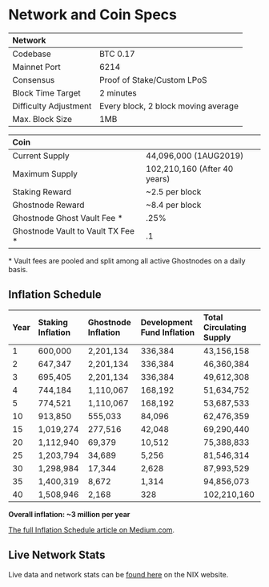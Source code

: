 # Network and Coin Specs

| Network |  |
| :--- | :--- |
| Codebase | BTC 0.17 |
| Mainnet Port | 6214 |
| Consensus | Proof of Stake/Custom LPoS |
| Block Time Target | 2 minutes |
| Difficulty Adjustment | Every block, 2 block moving average |
| Max. Block Size | 1MB |

| Coin |  |
| :--- | :--- |
| Current Supply | 44,096,000 \(1AUG2019\) |
| Maximum Supply | 102,210,160 \(After 40 years\) |
| Staking Reward | ~2.5 per block |
| Ghostnode Reward | ~8.4 per block |
| Ghostnode Ghost Vault Fee \* | .25% |
| Ghostnode Vault to Vault TX Fee \* | .1 |

 \* Vault fees are pooled and split among all active Ghostnodes on a daily basis.

## Inflation Schedule

| Year | Staking Inflation | Ghostnode Inflation | Development Fund Inflation | Total Circulating Supply |
| :--- | :--- | :--- | :--- | :--- |
| 1 | 600,000 | 2,201,134 | 336,384 | 43,156,158 |
| 2 | 647,347 | 2,201,134 | 336,384 | 46,360,384 |
| 3 | 695,405 | 2,201,134 | 336,384 | 49,612,308 |
| 4 | 744,184 | 1,110,067 | 168,192 | 51,634,752 |
| 5 | 774,521 | 1,110,067 | 168,192 | 53,687,533 |
| 10 | 913,850 | 555,033 | 84,096 | 62,476,359 |
| 15 | 1,019,274 | 277,516 | 42,048 | 69,290,440 |
| 20 | 1,112,940 | 69,379 | 10,512 | 75,388,833 |
| 25 | 1,203,794 | 34,689 | 5,256 | 81,546,314 |
| 30 | 1,298,984 | 17,344 | 2,628 | 87,993,529 |
| 35 | 1,400,319 | 8,672 | 1,314 | 94,856,073 |
| 40 | 1,508,946 | 2,168 | 328 | 102,210,160 |

**Overall inflation: ~3 million per year**

[The full Inflation Schedule article on Medium.com](https://medium.com/@nixplatform/proof-of-stake-inflation-schedule-d9c6b5a1e119).

## Live Network Stats

Live data and network stats can be [found here](https://data.nixplatform.io/) on the NIX website.

